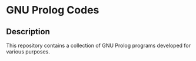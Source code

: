 # GNU Prolog Codes

## Description
This repository contains a collection of GNU Prolog programs developed for various purposes.
